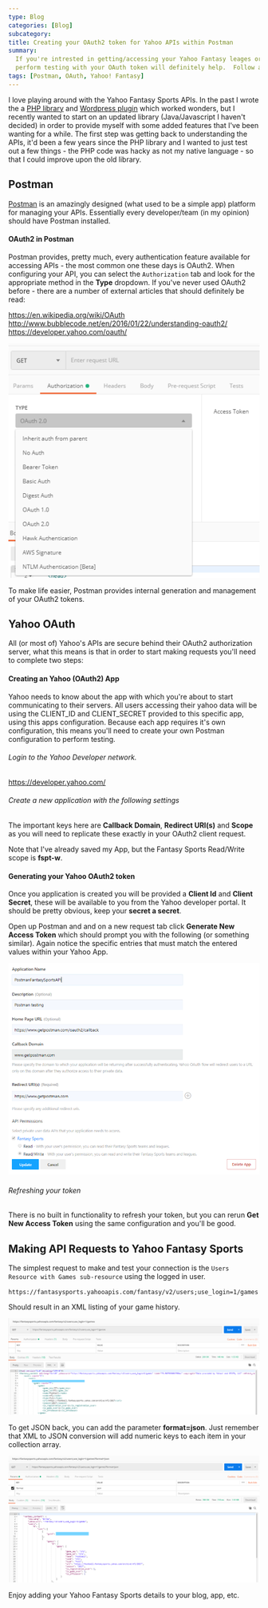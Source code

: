 ```yaml
---
type: Blog
categories: [Blog]
subcategory:
title: Creating your OAuth2 token for Yahoo APIs within Postman
summary:
  If you're intrested in getting/accessing your Yahoo Fantasy leages or teams, making sure you can setup Postman to
  perform testing with your OAuth token will definitely help.  Follow along...
tags: [Postman, OAuth, Yahoo! Fantasy]
---
```


I love playing around with the Yahoo Fantasy Sports APIs. In the past I wrote the a [PHP library](https://github.com/kenjdavidson/php-oauth-yahoofantasysports) and [Wordpress plugin](https://github.com/kenjdavidson/yahoo-fantasy-wordpress) which worked wonders, but I recently wanted to start on an updated library (Java/Javascript I haven't decided) in order to provide myself with some added features that I've been wanting for a while. The first step was getting back to understanding the APIs, it'd been a few years since the PHP library and I wanted to just test out a few things - the PHP code was hacky as not my native language - so that I could improve upon the old library.

## Postman

[Postman](https://www.postman.com/) is an amazingly designed (what used to be a simple app) platform for managing your APIs. Essentially every developer/team (in my opinion) should have Postman installed.

#### OAuth2 in Postman

Postman provides, pretty much, every authentication feature available for accessing APIs - the most common one these days is OAuth2. When configuring your API, you can select the `Authorization` tab and look for the appropriate method in the **Type** dropdown. If you've never used OAuth2 before - there are a number of external articles that should definitely be read:

https://en.wikipedia.org/wiki/OAuth
http://www.bubblecode.net/en/2016/01/22/understanding-oauth2/
https://developer.yahoo.com/oauth/

![Postman OAuth Config](./postman-oauth.png)

To make life easier, Postman provides internal generation and management of your OAuth2 tokens.

## Yahoo OAuth

All (or most of) Yahoo's APIs are secure behind their OAuth2 authorization server, what this means is that in order to start making requests you'll need to complete two steps:

#### Creating an Yahoo (OAuth2) App

Yahoo needs to know about the app with which you're about to start communicating to their servers. All users accessing their yahoo data will be using the CLIENT_ID and CLIENT_SECRET provided to this specific app, using this apps configuration. Because each app requires it's own configuration, this means you'll need to create your own Postman configuration to perform testing.

###### Login to the Yahoo Developer network.

https://developer.yahoo.com/

###### Create a new application with the following settings

The important keys here are **Callback Domain**, **Redirect URI(s)** and **Scope** as you will need to replicate these exactly in your OAuth2 client request.

Note that I've already saved my App, but the Fantasy Sports Read/Write scope is **fspt-w**.

#### Generating your Yahoo OAuth2 token

Once you application is created you will be provided a **Client Id** and **Client Secret**, these will be available to you from the Yahoo developer portal. It should be pretty obvious, keep your **secret a secret**.

Open up Postman and and on a new request tab click **Generate New Access Token** which should prompt you with the following (or something similar). Again notice the specific entries that must match the entered values within your Yahoo App.

![Add Yahoo! Developer App](./yahoo-app-config.png)

###### Refreshing your token

There is no built in functionality to refresh your token, but you can rerun **Get New Access Token** using the same configuration and you'll be good.

## Making API Requests to Yahoo Fantasy Sports

The simplest request to make and test your connection is the `Users Resource with Games sub-resource` using the logged in user.

```
https://fantasysports.yahooapis.com/fantasy/v2/users;use_login=1/games
```

Should result in an XML listing of your game history.

![Game Collection XML](./game-history.png)

To get JSON back, you can add the parameter **format=json**. Just remember that XML to JSON conversion will add numeric keys to each item in your collection array.

![Game Collection JSON](./game-history-json.png)

Enjoy adding your Yahoo Fantasy Sports details to your blog, app, etc.
